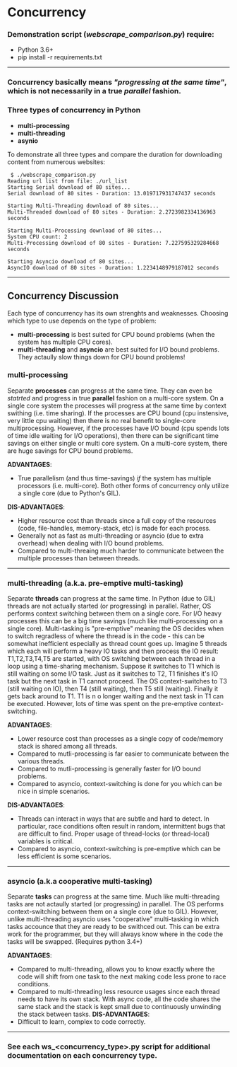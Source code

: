 # Concurrency

### Demonstration script (*webscrape_comparison.py*) require:
 * Python 3.6+ 
 * pip install -r requirements.txt

---

### Concurrency basically means *"progressing at the same time"*, which is not necessarily in a true *parallel* fashion.

### Three types of concurrency in Python
 * **multi-processing**
 * **multi-threading**
 * **asynio**

To demonstrate all three types and compare the duration for downloading content from numerous websites:
```
 $ ./webscrape_comparison.py
Reading url list from file: ./url_list
Starting Serial download of 80 sites...
Serial download of 80 sites - Duration: 13.019717931747437 seconds

Starting Multi-Threading download of 80 sites...
Multi-Threaded download of 80 sites - Duration: 2.2723982334136963 seconds

Starting Multi-Processing download of 80 sites...
System CPU count: 2
Multi-Processing download of 80 sites - Duration: 7.227595329284668 seconds

Starting Asyncio download of 80 sites...
AsyncIO download of 80 sites - Duration: 1.2234148979187012 seconds
```

---
## Concurrency Discussion
Each type of concurrency has its own strenghts and weaknesses. Choosing which type to use depends on the type of problem:
 - **multi-processing** is best suited for CPU bound problems (when the system has multiple CPU cores). 
 - **multi-threading** and **asyncio** are best suited for I/O bound problems. They actaully slow things down for CPU bound problems! 

### multi-processing
 Separate **processes** can progress at the same time. They can even  be *statrted* and progress in true **parallel** fashion on a multi-core system.  On a single core system the processes will progress at the same time by context swithing (i.e. time sharing).  If the processes are CPU bound (cpu instensive, very little cpu waiting) then there is no real benefit to single-core multiprocessing. However, if the processes have I/O bound (cpu spends lots of time idle waiting for I/O operations), then there can be significant time savings on either single or multi core system. On a multi-core system, there are huge savings for CPU bound problems.

**ADVANTAGES**:   
 * True parallelism (and thus time-savings) *if* the system has multiple processors (i.e. multi-core). Both other forms of concurrency only utilize a single core (due to Python's GIL).

**DIS-ADVANTAGES**:   
 * Higher resource cost than threads since a full copy of the resources (code, file-handles, memory-stack, etc) is made for each process.
 * Generally not as fast as multi-threading or asyncio (due to extra overhead) when dealing with I/O bound problems.
 * Compared to multi-threaing much harder to communicate between the multiple processes than between threads.

---
### multi-threading (a.k.a. pre-emptive multi-tasking)
 Separate **threads** can progress at the same time. In Python (due to GIL) threads are not actually started (or progressing) in parallel. Rather, OS performs context switching between them on a single core. For I/O heavy processes this can be a big time savings (much like multi-processing on a single core).  Multi-tasking is "pre-emptive" meaning the OS decides when to switch regradless of where the thread is in the code - this can be somewhat inefficient especially as thread count goes up. Imagine 5 threads which each will perform a heavy IO tasks and then process the IO result:  T1,T2,T3,T4,T5 are started, with OS switching between each thread in a loop using a time-sharing mechanism. Suppose it switches to T1 which is still waiting on some I/O task. Just as it switches to T2, T1 finishes it's IO task but the next task in T1 cannot proceed. The OS context-switches to T3 (still waiting on IO), then T4 (still waiting), then T5 still (waiting). Finally it gets back around to T1. T1 is n o longer waiting and the next task in T1 can be executed. However, lots of time was spent on the pre-emptive context-switching. 

**ADVANTAGES**:   
 * Lower resource cost than processes as a single copy of code/memory stack is shared among all threads.
 * Compared to mutli-processing is far easier to communicate between the various threads.
 * Compared to mutli-processing is generally faster for I/O bound problems.
 * Compared to asyncio, context-switching is done for you which can be nice in simple scenarios.

**DIS-ADVANTAGES**:   
  * Threads can interact in ways that are subtle and hard to detect. In particular, race conditions often result in random, 
    intermittent bugs that are difficult to find. Proper usage of thread-locks (or thread-local) variables is critical.
  * Compared to asyncio, context-switching is pre-emptive which can be less efficient is some scenarios. 

---
### asyncio (a.k.a cooperative multi-tasking)
Separate **tasks** can progress at the same time. Much like multi-threading tasks are not actaully started (or progressing) in parallel. The OS performs context-switching between them on a single core (due to GIL).  However, unlike multi-threading asyncio uses "cooperative" multi-tasking in which tasks accounce that they are ready to be swithced out. This can be extra work for the programmer, but they will always know where in the code the tasks will be swapped.  (Requires python 3.4+) 

**ADVANTAGES**:    
  * Compared to multi-threading, allows you to know exactly where the code will shift from one task to the next making code less prone to race conditions. 
  * Compared to multi-threading less resource usages since each thread needs to have its own stack. With async code, all the code shares the same stack and the stack is kept small due to continuously unwinding the stack between tasks.
**DIS-ADVANTAGES**:    
  * Difficult to learn, complex to code correctly. 


---
### See each **ws_<concurrency_type>.py** script for additional documentation on each concurrency type.
